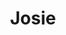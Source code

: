 ---
pid: CH169
title: Josie
location_transcription: 
zipcode: '19147'
outside_phl: 
neighborhood: Queen Village,Bella Vista,Pennsport,Italian Market
age: '5'
age_range: "<6"
instagram: 
image_file_name: CH_169.jpg
proposal_transcription: Statue of a war
topic: Unknown
topic_summary: '0'
type: Other No Form
keywords_other: 
credit: 
image_labels: 
twitter: 
facebook: 
permalink: "/monuments/ch169/"
layout: item-page
---